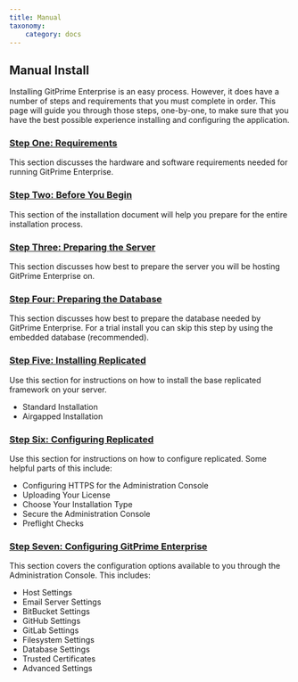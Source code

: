 ```yaml
---
title: Manual
taxonomy:
    category: docs
---
```


## Manual Install
Installing GitPrime Enterprise is an easy process. However, it does have a number of steps and requirements that you must complete in order.  This page will guide you through those steps, one-by-one, to make sure that you have the best possible experience installing and configuring the application.

### [Step One: Requirements](requirements)
This section discusses the hardware and software requirements needed for running GitPrime Enterprise.

### [Step Two: Before You Begin](before_you_begin)
This section of the installation document will help you prepare for the entire installation process.

### [Step Three: Preparing the Server](preparing_the_server)
This section discusses how best to prepare the server you will be hosting GitPrime Enterprise on.

### [Step Four: Preparing the Database](preparing_your_database)
This section discusses how best to prepare the database needed by GitPrime Enterprise. For a trial install you can skip this step by using the embedded database (recommended).

### [Step Five: Installing Replicated](installing_replicated)
Use this section for instructions on how to install the base replicated framework on your server.

- Standard Installation
- Airgapped Installation

### [Step Six: Configuring Replicated](configuring_replicated)
Use this section for instructions on how to configure replicated.  Some helpful parts of this include:

- Configuring HTTPS for the Administration Console
- Uploading Your License
- Choose Your Installation Type
- Secure the Administration Console
- Preflight Checks

### [Step Seven: Configuring GitPrime Enterprise](configuring_gitprime_enterprise)
This section covers the configuration options available to you through the Administration Console.  This includes:

- Host Settings
- Email Server Settings
- BitBucket Settings
- GitHub Settings
- GitLab Settings
- Filesystem Settings
- Database Settings
- Trusted Certificates
- Advanced Settings
